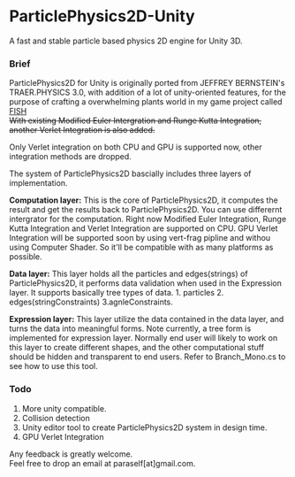 ParticlePhysics2D-Unity
=======================

A fast and stable particle based physics 2D engine for Unity 3D.


### Brief
ParticlePhysics2D for Unity is originally ported from JEFFREY BERNSTEIN's TRAER.PHYSICS 3.0, with addition of a lot of unity-oriented features, for the purpose of crafting a overwhelming plants world in my game project called [FISH](http://fishartgame.com) <br />
<del>With existing Modified Euler Intergration and Runge Kutta Integration, another Verlet Integration is also added.

Only Verlet integration on both CPU and GPU is supported now, other integration methods are dropped.

The system of ParticlePhysics2D bascially includes three layers of implementation.<br />

**Computation layer:** This is the core of ParticlePhysics2D, it computes the result and get the results back to ParticlePhysics2D. You can use differernt intergrator for the computation. Right now Modified Euler Integration, Runge Kutta Integration and Verlet Integration are supported on CPU. GPU Verlet Integration will be supported soon by using vert-frag pipline and withou using Computer Shader. So it'll be compatible with as many platforms as possible.

**Data layer:** This layer holds all the particles and edges(strings) of ParticlePhysics2D, it performs data validation when used in the Expression layer. It supports basically tree types of data. 1. particles 2. edges(stringConstraints) 3.agnleConstraints. 

**Expression layer:** This layer utilize the data contained in the data layer, and turns the data into meaningful forms. Note currently, a tree form is implemented for expression layer. Normally end user will likely to work on this layer to create different shapes, and the other computational stuff should be hidden and transparent to end users. Refer to Branch_Mono.cs to see how to use this tool.


### Todo
1. More unity compatible. <br />
2. Collision detection <br />
3. Unity editor tool to create ParticlePhysics2D system in design time. <br />
4. GPU Verlet Integration




Any feedback is greatly welcome.<br />
Feel free to drop an email at paraself[at]gmail.com.
